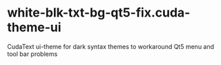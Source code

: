 # white-blk-txt-bg-qt5-fix.cuda-theme-ui
CudaText ui-theme for dark syntax themes to workaround Qt5 menu and tool bar problems
